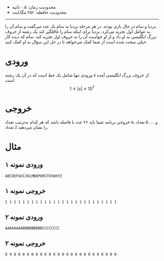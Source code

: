 [_metadata_:id]:- "prime-letters-factorization"
[_metadata_:title]:- "تجزیه به حروف اول"
[_metadata_:level]:- "easy"
[_metadata_:author]:- "بردیا هاشمی"
[_metadata_:series]:- "strings-and-vectors"

+ محدودیت زمان: ۰.۵ ثانیه
+ محدودیت حافظه: ۲۵۶ مگابایت

----------

بردیا و سام در حال بازی بودند. در هر مرحله بردیا به سام یک عدد می‌گفت و سام آن را به عوامل اول تجزیه می‌کرد. بردیا برای اینکه سام را غافلگیر کند یک رشته از حروف بزرگ انگلیسی به او داد و از او خواست آن را به حروف اول تجزیه کند. سام که دیده کار خیلی سخت شده است از شما کمک می‌خواهد تا در حل این سؤال به او کمک کنید.

# ورودی

ورودی تنها شامل یک خط است که در آن یک رشته $s$ از حروف بزرگ انگلیسی آمده است.
$$1 \le |s| \le 10^7$$
# خروجی

خروجی برنامه شما باید ۲۶ عدد با فاصله باشد که هر کدام به‌ترتیب تعداد `A`، تعداد `B`، ... و تعداد `Z` را نشان می‌دهند.

# مثال

## ورودی نمونه ۱
```
ABCDEFGHIJKLMNOPQRSTUVWXYZ
```


## خروجی نمونه ۱
```
1 1 1 1 1 1 1 1 1 1 1 1 1 1 1 1 1 1 1 1 1 1 1 1 1 1 
```


## ورودی نمونه ۲
```
AAAAAAAABBBBBBBBBCCCCCCCC
```


## خروجی نمونه ۲
```
8 9 8 0 0 0 0 0 0 0 0 0 0 0 0 0 0 0 0 0 0 0 0 0 0 0 
```

